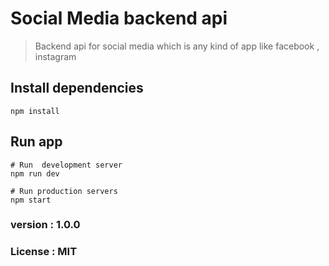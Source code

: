 # Social Media backend api

> Backend api for social media which is any kind of app like facebook , instagram


## Install dependencies
```
npm install
```

## Run app

```
# Run  development server
npm run dev

# Run production servers
npm start
```

### version : 1.0.0
### License : MIT